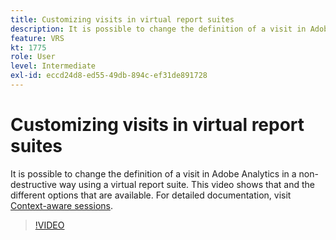 ```yaml
---
title: Customizing visits in virtual report suites
description: It is possible to change the definition of a visit in Adobe Analytics in a non-destructive way using a virtual report suite. This video shows that and the different options that are available.
feature: VRS
kt: 1775
role: User
level: Intermediate
exl-id: eccd24d8-ed55-49db-894c-ef31de891728
---
```

# Customizing visits in virtual report suites

It is possible to change the definition of a visit in Adobe Analytics in a non-destructive way using a virtual report suite. This video shows that and the different options that are available. For detailed documentation, visit [Context-aware sessions](https://experienceleague.adobe.com/docs/analytics/components/virtual-report-suites/vrs-mobile-visit-processing.html).

>[!VIDEO](https://video.tv.adobe.com/v/23545/?quality=12&learn=on)
